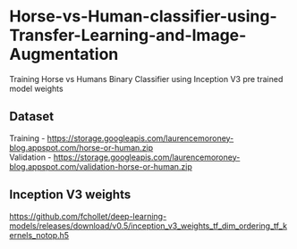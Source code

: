 # Horse-vs-Human-classifier-using-Transfer-Learning-and-Image-Augmentation
Training Horse vs Humans Binary Classifier using Inception V3 pre trained model weights
## Dataset
Training - https://storage.googleapis.com/laurencemoroney-blog.appspot.com/horse-or-human.zip <br>
Validation - https://storage.googleapis.com/laurencemoroney-blog.appspot.com/validation-horse-or-human.zip
## Inception V3 weights
https://github.com/fchollet/deep-learning-models/releases/download/v0.5/inception_v3_weights_tf_dim_ordering_tf_kernels_notop.h5
